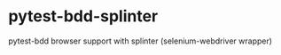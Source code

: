 pytest-bdd-splinter
===================

pytest-bdd browser support with splinter (selenium-webdriver wrapper)